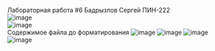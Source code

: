Лабораторная работа #6 Бадрызлов Сергей ПИН-222  
![image](https://github.com/KyouGOD/Lab6/assets/106447328/abe63552-f5f8-4f35-9d82-b7309056a594)  
![image](https://github.com/KyouGOD/Lab6/assets/106447328/635afaeb-090d-47b0-b728-3bd22075a8bd)  
Содержимое файла до форматирования
![image](https://github.com/KyouGOD/Lab6/assets/106447328/b1ad26d6-05c2-4b1e-9b94-83ddb97afea5)
![image](https://github.com/KyouGOD/Lab6/assets/106447328/a8ddb312-7f27-4af6-b08b-c654289a2057)
![image](https://github.com/KyouGOD/Lab6/assets/106447328/aa533aec-9be6-4abf-8125-4fe49bd48655)
![image](https://github.com/KyouGOD/Lab6/assets/106447328/ced01ed4-cee4-4cf8-932c-3b281c677824)

